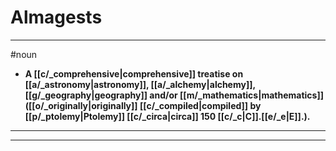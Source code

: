 # Almagests
---
#noun
- **A [[c/_comprehensive|comprehensive]] treatise on [[a/_astronomy|astronomy]], [[a/_alchemy|alchemy]], [[g/_geography|geography]] and/or [[m/_mathematics|mathematics]] ([[o/_originally|originally]] [[c/_compiled|compiled]] by [[p/_ptolemy|Ptolemy]] [[c/_circa|circa]] 150 [[c/_c|C]].[[e/_e|E]].).**
---
---
